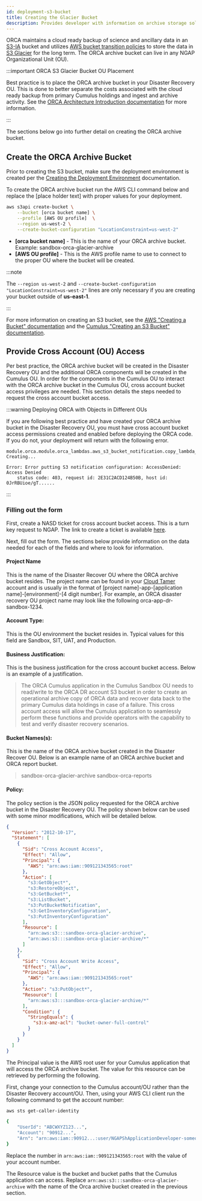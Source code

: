 ```yaml
---
id: deployment-s3-bucket
title: Creating the Glacier Bucket
description: Provides developer with information on archive storage solutions.
---
```


ORCA maintains a cloud ready backup of science and ancillary data in an
[S3-IA](https://aws.amazon.com/s3/storage-classes/#Infrequent_access)
bucket and utilizes [AWS bucket transition policies](https://docs.aws.amazon.com/AmazonS3/latest/dev/lifecycle-transition-general-considerations.html)
to store the data in [S3 Glacier](../../about/introduction/glossary.md#glacier-storage)
for the long term. The ORCA archive bucket can live in any NGAP Organizational
Unit (OU).

:::important ORCA S3 Glacier Bucket OU Placement

Best practice is to place the ORCA archive bucket in your Disaster Recovery OU.
This is done to better separate the costs associated with the cloud ready backup
from primary Cumulus holdings and ingest and archive activity. See the
[ORCA Architecture Introduction documentation](../../about/architecture/architecture-intro.mdx)
for more information.

:::

The sections below go into further detail on creating the ORCA archive bucket.

## Create the ORCA Archive Bucket

Prior to creating the S3 bucket, make sure the deployment environment is created
per the [Creating the Deployment Environment](setting-up-deployment-environment.mdx)
documentation.

To create the ORCA archive bucket run the AWS CLI command below and replace the
\[place holder text\] with proper values for your deployment.

```bash
aws s3api create-bucket \
    --bucket [orca bucket name] \
    --profile [AWS OU profile]  \
    --region us-west-2 \
    --create-bucket-configuration "LocationConstraint=us-west-2"
```

- **\[orca bucket name\]** - This is the name of your ORCA archive bucket. Example: sandbox-orca-glacier-archive
- **\[AWS OU profile\]** - This is the AWS profile name to use to connect to the proper OU where the bucket will be created.

:::note

The `--region us-west-2` and `--create-bucket-configuration "LocationConstraint=us-west-2"`
lines are only necessary if you are creating your bucket outside of **us-east-1**.

:::

For more information on creating an S3 bucket, see the
[AWS "Creating a Bucket" documentation](http://docs.aws.amazon.com/AmazonS3/latest/gsg/CreatingABucket.html)
and the [Cumulus "Creating an S3 Bucket" documentation](https://nasa.github.io/cumulus/docs/deployment/create_bucket).


## Provide Cross Account (OU) Access

Per best practice, the ORCA archive bucket will be created in the Disaster
Recovery OU and the additional ORCA components will be created in the Cumulus OU.
In order for the components in the Cumulus OU to interact with the ORCA archive
bucket in the Cumulus OU, cross account bucket access privileges are needed. This
section details the steps needed to request the cross account bucket access.

:::warning Deploying ORCA with Objects in Different OUs

If you are following best practice and have created your ORCA archive bucket in
the Disaster Recovery OU, you must have cross account bucket access permissions
created and enabled before deploying the ORCA code. If you do not, your deployment
will return with the following error.

```
module.orca.module.orca_lambdas.aws_s3_bucket_notification.copy_lambda_trigger: Creating...

Error: Error putting S3 notification configuration: AccessDenied: Access Denied
	status code: 403, request id: 2E31C2ACD124B50B, host id: 0JrRBUioe/gT......
```

:::

### Filling out the form

First, create a NASD ticket for cross account bucket access. This is a turn key
request to NGAP. The link to create a ticket is available
[here](https://bugs.earthdata.nasa.gov/servicedesk/customer/portal/7/create/80).

Next, fill out the form. The sections below provide information on the data needed
for each of the fields and where to look for information.


#### Project Name

This is the name of the Disaster Recover OU where the ORCA archive bucket resides.
The project name can be found in your [Cloud Tamer](http://cloud.earthdata.nasa.gov/)
account and is usually in the format of \[project name\]-app-\[application name\]-\[environment\]-\[4 digit number\].
For example, an ORCA disaster recovery OU project name may look like the following
orca-app-dr-sandbox-1234.


#### Account Type:

This is the OU environment the bucket resides in. Typical values for this field
are Sandbox, SIT, UAT, and Production.


#### Business Justification:

This is the business justification for the cross account bucket access. Below is
an example of a justification.

> The ORCA Cumulus application in the Cumulus Sandbox OU needs to read/write to
> the ORCA DR account S3 bucket in order to create an operational archive copy of
> ORCA data and recover data back to the primary Cumulus data holdings in case
> of a failure. This cross account access will allow the Cumulus application to
> seamlessly perform these functions and provide operators with the capability to
> test and verify disaster recovery scenarios.


#### Bucket Names(s):

This is the name of the ORCA archive bucket created in the Disaster Recover OU.
Below is an example name of an ORCA archive bucket and ORCA report bucket.

> sandbox-orca-glacier-archive
> sandbox-orca-reports


#### Policy:

The policy section is the JSON policy requested for the ORCA archive bucket in
the Disaster Recovery OU. The policy shown below can be used with some minor
modifications, which will be detailed below.

```json
{
  "Version": "2012-10-17",
  "Statement": [
    {
      "Sid": "Cross Account Access",
      "Effect": "Allow",
      "Principal": {
        "AWS": "arn:aws:iam::909121343565:root"
      },
      "Action": [
        "s3:GetObject*",
        "s3:RestoreObject",
        "s3:GetBucket*",
        "s3:ListBucket",
        "s3:PutBucketNotification",
        "s3:GetInventoryConfiguration",
        "s3:PutInventoryConfiguration"
      ],
      "Resource": [
        "arn:aws:s3:::sandbox-orca-glacier-archive",
        "arn:aws:s3:::sandbox-orca-glacier-archive/*"
      ]
    },
    {
      "Sid": "Cross Account Write Access",
      "Effect": "Allow",
      "Principal": {
        "AWS": "arn:aws:iam::909121343565:root"
      },
      "Action": "s3:PutObject*",
      "Resource": [
        "arn:aws:s3:::sandbox-orca-glacier-archive/*"
      ],
      "Condition": {
        "StringEquals": {
          "s3:x-amz-acl": "bucket-owner-full-control"
        }
      }
    }
  ]
}
```

The Principal value is the AWS root user for your Cumulus application that will
access the ORCA archive bucket. The value for this resource can be retrieved by
performing the following.

First, change your connection to the Cumulus account/OU rather than the Disaster Recovery account/OU.
Then, using your AWS CLI client run the following command to get the account number:

```bash
aws sts get-caller-identity

{
    "UserId": "ABCWXYZ123...",
    "Account": "90912...",
    "Arn": "arn:aws:iam::90912...:user/NGAPShApplicationDeveloper-someone-123"
}
```

Replace the number in `arn:aws:iam::909121343565:root` with the value of your
account number.

The Resource value is the bucket and bucket paths that the Cumulus application
can access. Replace `arn:aws:s3:::sandbox-orca-glacier-archive` with the name
of the Orca archive bucket created in the previous section.


